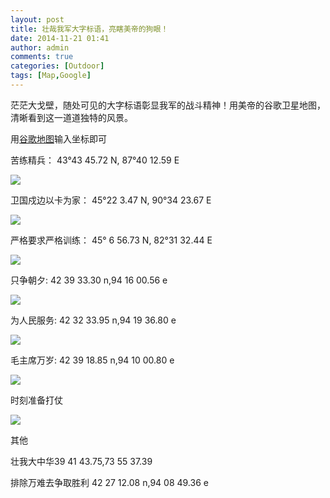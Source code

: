 ```yaml
---
layout: post
title: 壮哉我军大字标语，亮瞎美帝的狗眼！ 
date: 2014-11-21 01:41
author: admin
comments: true
categories: [Outdoor]
tags: [Map,Google]
---
```


茫茫大戈壁，随处可见的大字标语彰显我军的战斗精神！用美帝的谷歌卫星地图，清晰看到这一道道独特的风景。

用[谷歌地图](http://ditu.google.cn/maps?output=classic&dg=ctry)输入坐标即可

苦练精兵： 43°43 45.72 N, 87°40 12.59 E

![](http://i1288.photobucket.com/albums/b484/waylau/waylau%20blog/82E67EC37CBE5175_zps9ae0a661.jpg)

卫国戍边以卡为家： 45°22 3.47 N, 90°34 23.67 E

![](http://i1288.photobucket.com/albums/b484/waylau/waylau%20blog/536B56FD_zpsa2da0d8b.jpg)

严格要求严格训练： 45° 6 56.73 N, 82°31 32.44 E

![](http://i1288.photobucket.com/albums/b484/waylau/waylau%20blog/4E25683C89816C42_zpsb27a5566.jpg)

只争朝夕: 42 39 33.30 n,94 16 00.56 e 

![](http://i1288.photobucket.com/albums/b484/waylau/waylau%20blog/53EA4E89671D5915_zpsba4a4f63.jpg)

为人民服务: 42 32 33.95 n,94 19 36.80 e 

![](http://i1288.photobucket.com/albums/b484/waylau/waylau%20blog/4E3A4EBA6C11_zpsd5944b53.jpg)

毛主席万岁: 42 39 18.85 n,94 10 00.80 e 

![](http://i1288.photobucket.com/albums/b484/waylau/waylau%20blog/6BDB_zps9ac9f968.jpg)

时刻准备打仗

![](http://i1288.photobucket.com/albums/b484/waylau/waylau%20blog/65F6523B80FD6253_zps63eb9a60.jpg)

其他

壮我大中华39 41 43.75,73 55 37.39

排除万难去争取胜利 42 27 12.08 n,94 08 49.36 e 

 